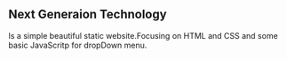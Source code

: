 ## Next Generaion Technology
Is a simple beautiful static website.Focusing on HTML and CSS and some basic JavaScritp for dropDown menu.



